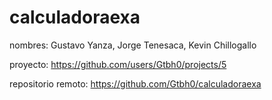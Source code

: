 # calculadoraexa

nombres: Gustavo Yanza, Jorge Tenesaca, Kevin Chillogallo

proyecto: https://github.com/users/Gtbh0/projects/5

repositorio remoto: https://github.com/Gtbh0/calculadoraexa

